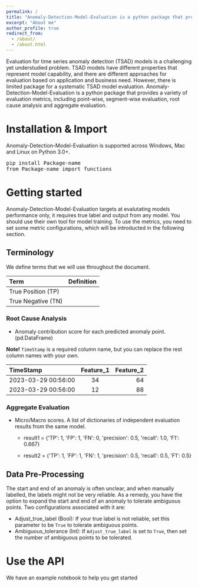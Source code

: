 ```yaml
---
permalink: /
title: "Anomaly-Detection-Model-Evaluation is a python package that provides a variaty of metrics to evaluate anomaly detection models."
excerpt: "About me"
author_profile: true
redirect_from: 
  - /about/
  - /about.html
---
```

Evaluation for time series anomaly detection (TSAD) models is a challenging yet understudied problem. TSAD models have different properties that represent model capability, and there are different approaches for evaluation based on application and business need. However, there is limited package for a systematic TSAD model evaluation. Anomaly-Detection-Model-Evaluation is a python package that provides a variety of evaluation metrics, including point-wise, segment-wise evaluation, root cause analysis and aggregate evaluation. 

# Installation & Import

Anomaly-Detection-Model-Evaluation is supported across Windows, Mac and Linux on Python 3.0+.


<pre>
pip install Package-name
from Package-name import functions
</pre>

# Getting started

Anomaly-Detection-Model-Evaluation targets at evalutating models performance only, it requires true label and output from any model. You should use their own tool for model training. To use the metrics, you need to set some metric configurations, which will be introducted in the following section. 

## Terminology
We define terms that we will use throughout the document.

| Term | Definition |
|:--------|:-------:|
| True Position (TP)  |   |
| True Negative (TN)  |  |



### Root Cause Analysis
* Anomaly contribution score for each predicted anomaly point. (pd.DataFrame)

**Note!** `TimeStamp` is a required column name, but you can replace the rest column names with your own.

| TimeStamp | Feature_1 | Feature_2 |
|:--------|:-------:|-------:|
| 2023-03-29 00:56:00   | 34 | 64|
| 2023-03-29 00:56:00   | 12 |  88|


### Aggregate Evaluation
* Micro/Macro scores. A list of dictionaries of independent evaluation results from the same model.

  * result1 = {'TP': 1, 'FP': 1, 'FN': 0,  'precision': 0.5, 'recall': 1.0, 'F1': 0.667}

  * result2 = {'TP': 1, 'FP': 1, 'FN': 1,  'precision': 0.5, 'recall': 0.5, 'F1': 0.5}


## Data Pre-Processing 
The start and end of an anomaly is often unclear, and when manually labelled, the labels might not
be very reliable. As a remedy, you have the option to expand the start and end of an anomaly to tolerate ambiguous points.
Two configurations associated with it are:


* Adjust_true_label (Bool): If your true label is not reliable, set this parameter to be `True` to tolerate ambiguous points.
* Ambiguous_tolerance (Int): If `Adjust_true_label` is set to `True`, then set the number of ambiguous points to be tolerated.



# Use the API
We have an example notebook to help you get started




